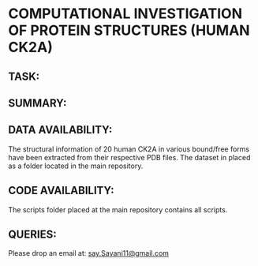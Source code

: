 # COMPUTATIONAL INVESTIGATION OF PROTEIN STRUCTURES (HUMAN CK2A)

## TASK:

## SUMMARY:

## DATA AVAILABILITY:

The structural information of 20 human CK2A in various bound/free forms have been extracted from their respective PDB files.
The dataset in placed as a folder located in the main repository.

## CODE AVAILABILITY:

The scripts folder placed at the main repository contains all scripts. 

## QUERIES:

Please drop an email at: say.Sayani11@gmail.com

